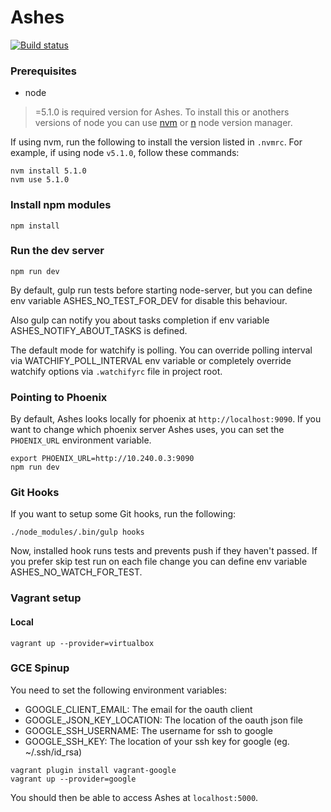 # Ashes

[![Build status](https://badge.buildkite.com/68cb05a9ec22487b81ecc2ab3befcd42c7648b78416a65e708.svg)](https://buildkite.com/foxcommerce/ashes)

### Prerequisites

* node

>=5.1.0 is required version for Ashes.
To install this or anothers versions of node you can use [nvm](https://github.com/creationix/nvm) or [n](https://github.com/tj/n) node version manager.

If using nvm, run the following to install the version listed in `.nvmrc`. For example, if using node `v5.1.0`, follow these commands:

```
nvm install 5.1.0
nvm use 5.1.0
```

### Install npm modules

```
npm install
```

### Run the dev server
```
npm run dev
```

By default, gulp run tests before starting node-server, but you can define env variable ASHES_NO_TEST_FOR_DEV
for disable this behaviour.

Also gulp can notify you about tasks completion if env variable ASHES_NOTIFY_ABOUT_TASKS is defined.

The default mode for watchify is polling. You can override polling interval via WATCHIFY_POLL_INTERVAL env variable
or completely override watchify options via `.watchifyrc` file in project root.

### Pointing to Phoenix

By default, Ashes looks locally for phoenix at `http://localhost:9090`. If you want to change
which phoenix server Ashes uses, you can set the `PHOENIX_URL` environment variable.

```
export PHOENIX_URL=http://10.240.0.3:9090
npm run dev
```

### Git Hooks

If you want to setup some Git hooks, run the following:

```
./node_modules/.bin/gulp hooks
```

Now, installed hook runs tests and prevents push if they haven't passed.
If you prefer skip test run on each file change you can define env variable ASHES_NO_WATCH_FOR_TEST.

### Vagrant setup

#### Local
```
vagrant up --provider=virtualbox
```

### GCE Spinup
You need to set the following environment variables:

- GOOGLE_CLIENT_EMAIL: The email for the oauth client
- GOOGLE_JSON_KEY_LOCATION: The location of the oauth json file
- GOOGLE_SSH_USERNAME: The username for ssh to google
- GOOGLE_SSH_KEY: The location of your ssh key for google (eg. ~/.ssh/id_rsa)

```
vagrant plugin install vagrant-google
vagrant up --provider=google
```

You should then be able to access Ashes at `localhost:5000`.
